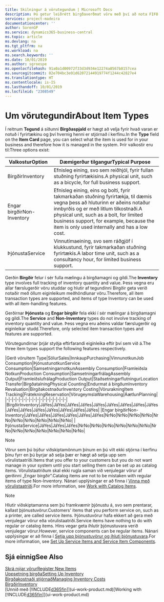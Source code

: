 ```yaml
---
title: Skilningur á vörutegundum | Microsoft Docs
description: Þú getur leiðrétt birgðaverðmat vöru með því að nota FIFO eða Meðalkostnaðaraðferð, til dæmis þegar vöruverð breytist ekki vegna viðskiptalegra ástæðna, heldur einhvers annars.
services: project-madeira
documentationcenter: ''
author: SorenGP
ms.service: dynamics365-business-central
ms.topic: article
ms.devlang: na
ms.tgt_pltfrm: na
ms.workload: na
ms.search.keywords: ''
ms.date: 10/01/2019
ms.author: sgroespe
ms.openlocfilehash: 91a0a1d00972f33d3d934e12274a8567b8157cea
ms.sourcegitcommit: 02e704bc3e01d62072144919774f1244c42827e4
ms.translationtype: HT
ms.contentlocale: is-IS
ms.lasthandoff: 10/01/2019
ms.locfileid: "2308549"
---
```

# <a name="about-item-types"></a><span data-ttu-id="34b07-103">Um vörutegundir</span><span class="sxs-lookup"><span data-stu-id="34b07-103">About Item Types</span></span>
<span data-ttu-id="34b07-104">Í reitnum **Tegund** á síðunni **Birgðaspjald** er hægt að velja fyrir hvað varan er notuð í fyrirtækinu og því hvernig henni er stjórnað í kerfinu.</span><span class="sxs-lookup"><span data-stu-id="34b07-104">In the **Type** field on the **Item Card** page, you can select what the item is used for in your business and therefore how it is managed in the system.</span></span> <span data-ttu-id="34b07-105">Þrír valkostir eru til:</span><span class="sxs-lookup"><span data-stu-id="34b07-105">Three options exist:</span></span>

|<span data-ttu-id="34b07-106">Valkostur</span><span class="sxs-lookup"><span data-stu-id="34b07-106">Option</span></span>|<span data-ttu-id="34b07-107">Dæmigerður tilgangur</span><span class="sxs-lookup"><span data-stu-id="34b07-107">Typical Purpose</span></span>|
|------|-----------|
|<span data-ttu-id="34b07-108">Birgðir</span><span class="sxs-lookup"><span data-stu-id="34b07-108">Inventory</span></span>|<span data-ttu-id="34b07-109">Efnisleg eining, svo sem reiðhjól, fyrir fullan stuðning fyrirtækisins.</span><span class="sxs-lookup"><span data-stu-id="34b07-109">A physical unit, such as a bicycle, for full business support.</span></span>|
|<span data-ttu-id="34b07-110">Engar birgðir</span><span class="sxs-lookup"><span data-stu-id="34b07-110">Non-Inventory</span></span>|<span data-ttu-id="34b07-111">Efnisleg eining, eins og bolti, fyrir takmarkaðan stuðning fyrirtækja, til dæmis vegna þess að hluturinn er aðeins notaður innbyrðis og er með litlum tilkostnaði.</span><span class="sxs-lookup"><span data-stu-id="34b07-111">A physical unit, such as a bolt, for limited business support, for example, because the item is only used internally and has a low cost.</span></span>|
|<span data-ttu-id="34b07-112">Þjónusta</span><span class="sxs-lookup"><span data-stu-id="34b07-112">Service</span></span>|<span data-ttu-id="34b07-113">Vinnutímaeining, svo sem ráðgjöf í klukkustund, fyrir takmarkaðan stuðning fyrirtækis.</span><span class="sxs-lookup"><span data-stu-id="34b07-113">A labor time unit, such as a consultancy hour, for limited business support.</span></span>|

<span data-ttu-id="34b07-114">Gerðin **Birgðir** felur í sér fulla mælingu á birgðamagni og gildi.</span><span class="sxs-lookup"><span data-stu-id="34b07-114">The **Inventory** type involves full tracking of inventory quantity and value.</span></span> <span data-ttu-id="34b07-115">Þess vegna eru allar færslugerðir vöru studdar og hlutir af tegundinni Birgðir geta verið notaðir með öllum eiginleikum meðhöndlunar vöru.</span><span class="sxs-lookup"><span data-stu-id="34b07-115">Therefore, all item transaction types are supported, and items of type Inventory can be used with all item-handling features.</span></span>

<span data-ttu-id="34b07-116">Gerðirnar **Þjónusta** og **Engar birgðir** fela ekki í sér mælingar á birgðamagni og gildi.</span><span class="sxs-lookup"><span data-stu-id="34b07-116">The **Service** and **Non-Inventory** types do not involve tracking of inventory quantity and value.</span></span> <span data-ttu-id="34b07-117">Þess vegna eru aðeins valdar færslugerðir og eiginleikar studd.</span><span class="sxs-lookup"><span data-stu-id="34b07-117">Therefore, only selected item transaction types and features are supported.</span></span>

<span data-ttu-id="34b07-118">Vörutegundirnar þrjár styðja eftirfarandi eiginleika eftir því sem við á.</span><span class="sxs-lookup"><span data-stu-id="34b07-118">The three item types support the following features respectively.</span></span>

|<span data-ttu-id="34b07-119">Gerð vöru</span><span class="sxs-lookup"><span data-stu-id="34b07-119">Item Type</span></span>|<span data-ttu-id="34b07-120">Sölur</span><span class="sxs-lookup"><span data-stu-id="34b07-120">Sales</span></span>|<span data-ttu-id="34b07-121">Innkaup</span><span class="sxs-lookup"><span data-stu-id="34b07-121">Purchasing</span></span>|<span data-ttu-id="34b07-122">Vinnunotkun</span><span class="sxs-lookup"><span data-stu-id="34b07-122">Job Consumption</span></span>|<span data-ttu-id="34b07-123">Þjónustunotkun</span><span class="sxs-lookup"><span data-stu-id="34b07-123">Service Consumption</span></span>|<span data-ttu-id="34b07-124">Samsetningarnotkun</span><span class="sxs-lookup"><span data-stu-id="34b07-124">Assembly Consumption</span></span>|<span data-ttu-id="34b07-125">Framleiðsla Notkun</span><span class="sxs-lookup"><span data-stu-id="34b07-125">Production Consumption</span></span>|<span data-ttu-id="34b07-126">Samsetningarfrálag</span><span class="sxs-lookup"><span data-stu-id="34b07-126">Assembly Output</span></span>|<span data-ttu-id="34b07-127">Framleiðslufrálag</span><span class="sxs-lookup"><span data-stu-id="34b07-127">Production Output</span></span>|<span data-ttu-id="34b07-128">Staðsetningarflutningur</span><span class="sxs-lookup"><span data-stu-id="34b07-128">Location Transfer</span></span>|<span data-ttu-id="34b07-129">Birgðatalning</span><span class="sxs-lookup"><span data-stu-id="34b07-129">Physical Counting</span></span>|<span data-ttu-id="34b07-130">Endurmat á birgðum</span><span class="sxs-lookup"><span data-stu-id="34b07-130">Inventory Revaluation</span></span>|<span data-ttu-id="34b07-131">Birgðakostnaður</span><span class="sxs-lookup"><span data-stu-id="34b07-131">Inventory Costing</span></span>|<span data-ttu-id="34b07-132">Vörurakning</span><span class="sxs-lookup"><span data-stu-id="34b07-132">Item Tracking</span></span>|<span data-ttu-id="34b07-133">Frátekning</span><span class="sxs-lookup"><span data-stu-id="34b07-133">Reservation</span></span>|<span data-ttu-id="34b07-134">Vörugeymsla</span><span class="sxs-lookup"><span data-stu-id="34b07-134">Warehousing</span></span>|<span data-ttu-id="34b07-135">Áætlun</span><span class="sxs-lookup"><span data-stu-id="34b07-135">Planning</span></span>|
|-|-|-|-|-|-|-|-|-|-|-|-|-|-|-|-|-|-|
|<span data-ttu-id="34b07-136">Birgðir</span><span class="sxs-lookup"><span data-stu-id="34b07-136">Inventory</span></span>|<span data-ttu-id="34b07-137">Já</span><span class="sxs-lookup"><span data-stu-id="34b07-137">Yes</span></span>|<span data-ttu-id="34b07-138">Já</span><span class="sxs-lookup"><span data-stu-id="34b07-138">Yes</span></span>|<span data-ttu-id="34b07-139">Já</span><span class="sxs-lookup"><span data-stu-id="34b07-139">Yes</span></span>|<span data-ttu-id="34b07-140">Já</span><span class="sxs-lookup"><span data-stu-id="34b07-140">Yes</span></span>|<span data-ttu-id="34b07-141">Já</span><span class="sxs-lookup"><span data-stu-id="34b07-141">Yes</span></span>|<span data-ttu-id="34b07-142">Já</span><span class="sxs-lookup"><span data-stu-id="34b07-142">Yes</span></span>|<span data-ttu-id="34b07-143">Já</span><span class="sxs-lookup"><span data-stu-id="34b07-143">Yes</span></span>|<span data-ttu-id="34b07-144">Já</span><span class="sxs-lookup"><span data-stu-id="34b07-144">Yes</span></span>|<span data-ttu-id="34b07-145">Já</span><span class="sxs-lookup"><span data-stu-id="34b07-145">Yes</span></span>|<span data-ttu-id="34b07-146">Já</span><span class="sxs-lookup"><span data-stu-id="34b07-146">Yes</span></span>|<span data-ttu-id="34b07-147">Já</span><span class="sxs-lookup"><span data-stu-id="34b07-147">Yes</span></span>|<span data-ttu-id="34b07-148">Já</span><span class="sxs-lookup"><span data-stu-id="34b07-148">Yes</span></span>|<span data-ttu-id="34b07-149">Já</span><span class="sxs-lookup"><span data-stu-id="34b07-149">Yes</span></span>|<span data-ttu-id="34b07-150">Já</span><span class="sxs-lookup"><span data-stu-id="34b07-150">Yes</span></span>|<span data-ttu-id="34b07-151">Já</span><span class="sxs-lookup"><span data-stu-id="34b07-151">Yes</span></span>|<span data-ttu-id="34b07-152">Já</span><span class="sxs-lookup"><span data-stu-id="34b07-152">Yes</span></span>|
|<span data-ttu-id="34b07-153">Engar birgðir</span><span class="sxs-lookup"><span data-stu-id="34b07-153">Non-Inventory</span></span>|<span data-ttu-id="34b07-154">Já</span><span class="sxs-lookup"><span data-stu-id="34b07-154">Yes</span></span>|<span data-ttu-id="34b07-155">Já</span><span class="sxs-lookup"><span data-stu-id="34b07-155">Yes</span></span>|<span data-ttu-id="34b07-156">Já</span><span class="sxs-lookup"><span data-stu-id="34b07-156">Yes</span></span>|<span data-ttu-id="34b07-157">Já</span><span class="sxs-lookup"><span data-stu-id="34b07-157">Yes</span></span>|<span data-ttu-id="34b07-158">Já</span><span class="sxs-lookup"><span data-stu-id="34b07-158">Yes</span></span>|<span data-ttu-id="34b07-159">Já</span><span class="sxs-lookup"><span data-stu-id="34b07-159">Yes</span></span>|<span data-ttu-id="34b07-160">Nr</span><span class="sxs-lookup"><span data-stu-id="34b07-160">No</span></span>|<span data-ttu-id="34b07-161">Nr</span><span class="sxs-lookup"><span data-stu-id="34b07-161">No</span></span>|<span data-ttu-id="34b07-162">Nr</span><span class="sxs-lookup"><span data-stu-id="34b07-162">No</span></span>|<span data-ttu-id="34b07-163">Nr</span><span class="sxs-lookup"><span data-stu-id="34b07-163">No</span></span>|<span data-ttu-id="34b07-164">Nr</span><span class="sxs-lookup"><span data-stu-id="34b07-164">No</span></span>|<span data-ttu-id="34b07-165">Nr</span><span class="sxs-lookup"><span data-stu-id="34b07-165">No</span></span>|<span data-ttu-id="34b07-166">Nr</span><span class="sxs-lookup"><span data-stu-id="34b07-166">No</span></span>|<span data-ttu-id="34b07-167">Nr</span><span class="sxs-lookup"><span data-stu-id="34b07-167">No</span></span>|<span data-ttu-id="34b07-168">Nr</span><span class="sxs-lookup"><span data-stu-id="34b07-168">No</span></span>|<span data-ttu-id="34b07-169">Nr</span><span class="sxs-lookup"><span data-stu-id="34b07-169">No</span></span>|
|<span data-ttu-id="34b07-170">Þjónusta</span><span class="sxs-lookup"><span data-stu-id="34b07-170">Service</span></span>|<span data-ttu-id="34b07-171">Já</span><span class="sxs-lookup"><span data-stu-id="34b07-171">Yes</span></span>|<span data-ttu-id="34b07-172">Já</span><span class="sxs-lookup"><span data-stu-id="34b07-172">Yes</span></span>|<span data-ttu-id="34b07-173">Já</span><span class="sxs-lookup"><span data-stu-id="34b07-173">Yes</span></span>|<span data-ttu-id="34b07-174">Nr</span><span class="sxs-lookup"><span data-stu-id="34b07-174">No</span></span>|<span data-ttu-id="34b07-175">Nr</span><span class="sxs-lookup"><span data-stu-id="34b07-175">No</span></span>|<span data-ttu-id="34b07-176">Nr</span><span class="sxs-lookup"><span data-stu-id="34b07-176">No</span></span>|<span data-ttu-id="34b07-177">Nr</span><span class="sxs-lookup"><span data-stu-id="34b07-177">No</span></span>|<span data-ttu-id="34b07-178">Nr</span><span class="sxs-lookup"><span data-stu-id="34b07-178">No</span></span>|<span data-ttu-id="34b07-179">Nr</span><span class="sxs-lookup"><span data-stu-id="34b07-179">No</span></span>|<span data-ttu-id="34b07-180">Nr</span><span class="sxs-lookup"><span data-stu-id="34b07-180">No</span></span>|<span data-ttu-id="34b07-181">Nr</span><span class="sxs-lookup"><span data-stu-id="34b07-181">No</span></span>|<span data-ttu-id="34b07-182">Nr</span><span class="sxs-lookup"><span data-stu-id="34b07-182">No</span></span>|<span data-ttu-id="34b07-183">Nr</span><span class="sxs-lookup"><span data-stu-id="34b07-183">No</span></span>|<span data-ttu-id="34b07-184">Nr</span><span class="sxs-lookup"><span data-stu-id="34b07-184">No</span></span>|<span data-ttu-id="34b07-185">Nr</span><span class="sxs-lookup"><span data-stu-id="34b07-185">No</span></span>|<span data-ttu-id="34b07-186">Nr</span><span class="sxs-lookup"><span data-stu-id="34b07-186">No</span></span>|

> [!NOTE]
> <span data-ttu-id="34b07-187">Vörur sem þú býður viðskiptamönnum þínum en þú vilt ekki stjórna í kerfinu þínu fyrr en þú byrjar að selja þær er hægt að setja upp sem vörulistaatriði.</span><span class="sxs-lookup"><span data-stu-id="34b07-187">Items that you offer to your customers but you do not want manage in your system until you start selling them can be set up as catalog items.</span></span> <span data-ttu-id="34b07-188">Vörulistaatriðum skal ekki rugla saman við venjulegar vörur af gerðinni „Engar birgðir“.</span><span class="sxs-lookup"><span data-stu-id="34b07-188">Catalog items are not to be mistaken with regular items of type Non-Inventory.</span></span> <span data-ttu-id="34b07-189">Nánari upplýsingar er að finna í [Vinna með vörulistaatriði](inventory-how-work-nonstock-items.md).</span><span class="sxs-lookup"><span data-stu-id="34b07-189">For more information, see [Work with Catalog Items](inventory-how-work-nonstock-items.md).</span></span>

> [!NOTE]
> <span data-ttu-id="34b07-190">Hlutir viðskiptamanna sem þú framkvæmir þjónustu á, svo sem prentarar, kallast þjónustuvörur.</span><span class="sxs-lookup"><span data-stu-id="34b07-190">Customers' items that you perform service on, such as a printer, are called service items.</span></span> <span data-ttu-id="34b07-191">Þjónustuvörur hafa ekkert að gera með venjulegar vörur eða vörulistaatriði.</span><span class="sxs-lookup"><span data-stu-id="34b07-191">Service items have nothing to do with regular or catalog items.</span></span> <span data-ttu-id="34b07-192">Hins vegar geta íhlutir þjónustuvara verið venjulegar vörur.</span><span class="sxs-lookup"><span data-stu-id="34b07-192">However, service components can be regular items.</span></span> <span data-ttu-id="34b07-193">Nánari upplýsingar er að finna í [Setja upp þjónustuvörur og íhluti þjónustuvara](service-how-setup-service-items.md).</span><span class="sxs-lookup"><span data-stu-id="34b07-193">For more information, see [Set Up Service Items and Service Item Components](service-how-setup-service-items.md).</span></span>

## <a name="see-also"></a><span data-ttu-id="34b07-194">Sjá einnig</span><span class="sxs-lookup"><span data-stu-id="34b07-194">See Also</span></span>
[<span data-ttu-id="34b07-195">Skrá nýjar vörur</span><span class="sxs-lookup"><span data-stu-id="34b07-195">Register New Items</span></span>](inventory-how-register-new-items.md)  
[<span data-ttu-id="34b07-196">Uppsetning birgða</span><span class="sxs-lookup"><span data-stu-id="34b07-196">Setting Up Inventory</span></span>](inventory-setup-inventory.md)  
[<span data-ttu-id="34b07-197">Birgðakostnaði stjórnað</span><span class="sxs-lookup"><span data-stu-id="34b07-197">Managing Inventory Costs</span></span>](finance-manage-inventory-costs.md)  
[<span data-ttu-id="34b07-198">Birgðir</span><span class="sxs-lookup"><span data-stu-id="34b07-198">Inventory</span></span>](inventory-manage-inventory.md)  
<span data-ttu-id="34b07-199">[Unnið með [!INCLUDE[d365fin](includes/d365fin_md.md)]](ui-work-product.md)</span><span class="sxs-lookup"><span data-stu-id="34b07-199">[Working with [!INCLUDE[d365fin](includes/d365fin_md.md)]](ui-work-product.md)</span></span>
